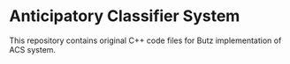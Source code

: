 # Anticipatory Classifier System
This repository contains original C++ code files for Butz implementation of ACS system.
